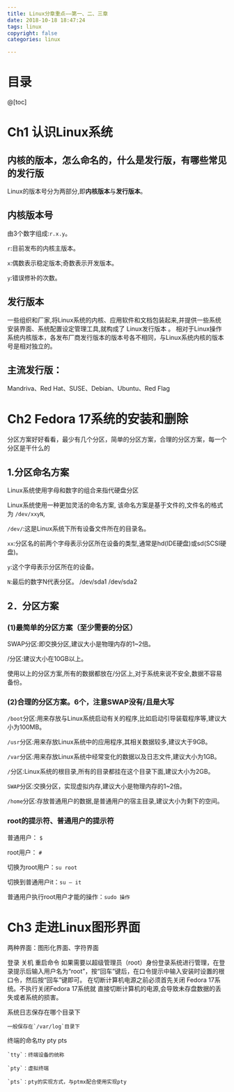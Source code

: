 ```yaml
---
title: Linux分章重点——第一、二、三章
date: 2018-10-18 18:47:24
tags: linux
copyright: false
categories: linux

---
```


# 目录

@[toc]

# Ch1 认识Linux系统

## 内核的版本，怎么命名的，什么是发行版，有哪些常见的发行版
Linux的版本号分为两部分,即**内核版本**与**发行版本**。

## 内核版本号
由3个数字组成:`r.x.y`。 

`r`:目前发布的内核主版本。 

`x`:偶数表示稳定版本;奇数表示开发版本。 

`y`:错误修补的次数。 

## 发行版本
一些组织和厂家,将Linux系统的内核、应用软件和文档包装起来,并提供一些系统安装界面、系统配置设定管理工具,就构成了 Linux发行版本 。
相对于Linux操作系统内核版本，各发布厂商发行版本的版本号各不相同，与Linux系统内核的版本号是相对独立的。

## 主流发行版：
Mandriva、Red Hat、SUSE、Debian、Ubuntu、Red Flag

# Ch2 Fedora 17系统的安装和删除
分区方案好好看看，最少有几个分区，简单的分区方案，合理的分区方案，每一个分区是干什么的
## 1.分区命名方案 
Linux系统使用字母和数字的组合来指代硬盘分区

Linux系统使用一种更加灵活的命名方案, 该命名方案是基于文件的,文件名的格式为 `/dev/xxyN`, 

`/dev/`:这是Linux系统下所有设备文件所在的目录名。 

`xx`:分区名的前两个字母表示分区所在设备的类型,通常是hd(IDE硬盘)或sd(SCSI硬盘)。 

`y`:这个字母表示分区所在的设备。

`N`:最后的数字N代表分区。 
/dev/sda1     /dev/sda2

## 2．分区方案
### (1)最简单的分区方案（至少需要的分区） 
SWAP分区:即交换分区,建议大小是物理内存的1~2倍。

/分区:建议大小在10GB以上。

使用以上的分区方案,所有的数据都放在/分区上,对于系统来说不安全,数据不容易备份。 

### (2)合理的分区方案。6个，注意SWAP没有/且是大写
`/boot`分区:用来存放与Linux系统启动有关的程序,比如启动引导装载程序等,建议大小为100MB。 

`/usr`分区:用来存放Linux系统中的应用程序,其相关数据较多,建议大于9GB。

`/var`分区:用来存放Linux系统中经常变化的数据以及日志文件,建议大小为1GB。 

`/`分区:Linux系统的根目录,所有的目录都挂在这个目录下面,建议大小为2GB。 

`SWAP`分区:交换分区，实现虚拟内存,建议大小是物理内存的1~2倍。 

`/home`分区:存放普通用户的数据,是普通用户的宿主目录,建议大小为剩下的空间。

### root的提示符、普通用户的提示符
普通用户： `$`      

root用户： `#`

切换为root用户：`su root`

切换到普通用户it：`su – it`

普通用户执行root用户才能的操作：`sudo 操作`

# Ch3 走进Linux图形界面
两种界面：图形化界面、字符界面

登录 关机 重启命令
如果需要以超级管理员（root）身份登录系统进行管理，在登录提示后输入用户名为“root”，按“回车”键后，在口令提示中输入安装时设置的根口令，然后按“回车”键即可。
在切断计算机电源之前必须首先关闭 Fedora 17系统。不执行关闭Fedora 17系统就 直接切断计算机的电源,会导致未存盘数据的丢失或者系统的损害。 

系统日志保存在哪个目录下

	一般保存在`/var/log`目录下

终端的命名tty pty pts

	`tty`：终端设备的统称
	
	`pty`：虚拟终端
	
	`pts`：pty的实现方式，与ptmx配合使用实现pty